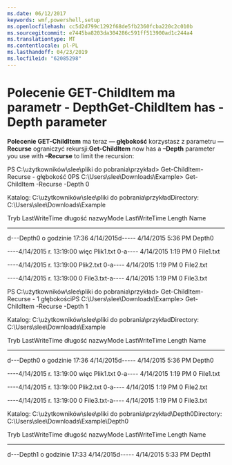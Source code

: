 ```yaml
---
ms.date: 06/12/2017
keywords: wmf,powershell,setup
ms.openlocfilehash: cc5d2d799c1292f68de5fb2360fcba220c2c010b
ms.sourcegitcommit: e7445ba8203da304286c591ff513900ad1c244a4
ms.translationtype: MT
ms.contentlocale: pl-PL
ms.lasthandoff: 04/23/2019
ms.locfileid: "62085298"
---
```

# <a name="get-childitem-has--depth-parameter"></a><span data-ttu-id="7c151-102">Polecenie GET-ChildItem ma parametr - Depth</span><span class="sxs-lookup"><span data-stu-id="7c151-102">Get-ChildItem has -Depth parameter</span></span>
<span data-ttu-id="7c151-103">**Polecenie GET-ChildItem** ma teraz **— głębokość** korzystasz z parametru **— Recurse** ograniczyć rekursji:</span><span class="sxs-lookup"><span data-stu-id="7c151-103">**Get-ChildItem** now has a **–Depth** parameter you use with **–Recurse** to limit the recursion:</span></span>

<span data-ttu-id="7c151-104">PS C:\\użytkowników\\slee\\pliki do pobrania\\przykład&gt; Get-ChildItem-Recurse - głębokość 0</span><span class="sxs-lookup"><span data-stu-id="7c151-104">PS C:\\Users\\slee\\Downloads\\Example&gt; Get-ChildItem -Recurse -Depth 0</span></span>

<span data-ttu-id="7c151-105">Katalog: C:\\użytkowników\\slee\\pliki do pobrania\\przykład</span><span class="sxs-lookup"><span data-stu-id="7c151-105">Directory: C:\\Users\\slee\\Downloads\\Example</span></span>

<span data-ttu-id="7c151-106">Tryb LastWriteTime długość nazwy</span><span class="sxs-lookup"><span data-stu-id="7c151-106">Mode LastWriteTime Length Name</span></span>

---- ------------- ------ ----

<span data-ttu-id="7c151-107">d---Depth0 o godzinie 17:36 4/14/2015</span><span class="sxs-lookup"><span data-stu-id="7c151-107">d----- 4/14/2015 5:36 PM Depth0</span></span>

<span data-ttu-id="7c151-108">----4/14/2015 r. 13:19:00 więc Plik1.txt 0</span><span class="sxs-lookup"><span data-stu-id="7c151-108">-a---- 4/14/2015 1:19 PM 0 File1.txt</span></span>

<span data-ttu-id="7c151-109">----4/14/2015 r. 13:19:00 Plik2.txt 0</span><span class="sxs-lookup"><span data-stu-id="7c151-109">-a---- 4/14/2015 1:19 PM 0 File2.txt</span></span>

<span data-ttu-id="7c151-110">----4/14/2015 r. 13:19:00 0 File3.txt</span><span class="sxs-lookup"><span data-stu-id="7c151-110">-a---- 4/14/2015 1:19 PM 0 File3.txt</span></span>

<span data-ttu-id="7c151-111">PS C:\\użytkowników\\slee\\pliki do pobrania\\przykład&gt; Get-ChildItem-Recurse - 1 głębokości</span><span class="sxs-lookup"><span data-stu-id="7c151-111">PS C:\\Users\\slee\\Downloads\\Example&gt; Get-ChildItem -Recurse -Depth 1</span></span>

<span data-ttu-id="7c151-112">Katalog: C:\\użytkowników\\slee\\pliki do pobrania\\przykład</span><span class="sxs-lookup"><span data-stu-id="7c151-112">Directory: C:\\Users\\slee\\Downloads\\Example</span></span>

<span data-ttu-id="7c151-113">Tryb LastWriteTime długość nazwy</span><span class="sxs-lookup"><span data-stu-id="7c151-113">Mode LastWriteTime Length Name</span></span>

---- ------------- ------ ----

<span data-ttu-id="7c151-114">d---Depth0 o godzinie 17:36 4/14/2015</span><span class="sxs-lookup"><span data-stu-id="7c151-114">d----- 4/14/2015 5:36 PM Depth0</span></span>

<span data-ttu-id="7c151-115">----4/14/2015 r. 13:19:00 więc Plik1.txt 0</span><span class="sxs-lookup"><span data-stu-id="7c151-115">-a---- 4/14/2015 1:19 PM 0 File1.txt</span></span>

<span data-ttu-id="7c151-116">----4/14/2015 r. 13:19:00 Plik2.txt 0</span><span class="sxs-lookup"><span data-stu-id="7c151-116">-a---- 4/14/2015 1:19 PM 0 File2.txt</span></span>

<span data-ttu-id="7c151-117">----4/14/2015 r. 13:19:00 0 File3.txt</span><span class="sxs-lookup"><span data-stu-id="7c151-117">-a---- 4/14/2015 1:19 PM 0 File3.txt</span></span>

<span data-ttu-id="7c151-118">Katalog: C:\\użytkowników\\slee\\pliki do pobrania\\przykład\\Depth0</span><span class="sxs-lookup"><span data-stu-id="7c151-118">Directory: C:\\Users\\slee\\Downloads\\Example\\Depth0</span></span>

<span data-ttu-id="7c151-119">Tryb LastWriteTime długość nazwy</span><span class="sxs-lookup"><span data-stu-id="7c151-119">Mode LastWriteTime Length Name</span></span>

---- ------------- ------ ----

<span data-ttu-id="7c151-120">d---Depth1 o godzinie 17:33 4/14/2015</span><span class="sxs-lookup"><span data-stu-id="7c151-120">d----- 4/14/2015 5:33 PM Depth1</span></span>
